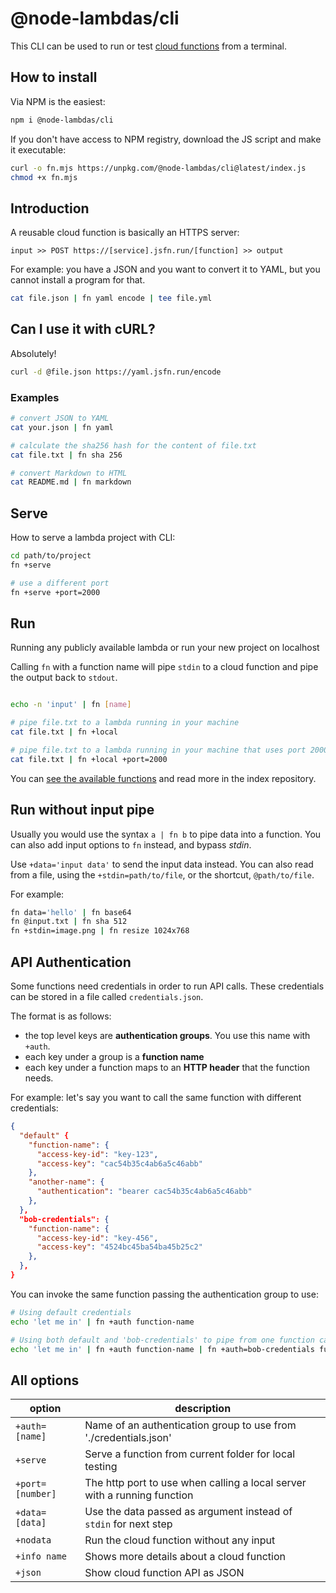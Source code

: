 # @node-lambdas/cli

This CLI can be used to run or test [cloud functions](https://github.com/node-lambdas) from a terminal.

## How to install

Via NPM is the easiest:

```sh
npm i @node-lambdas/cli
```

If you don't have access to NPM registry, download the JS script and make it executable:

```sh
curl -o fn.mjs https://unpkg.com/@node-lambdas/cli@latest/index.js
chmod +x fn.mjs
```

## Introduction

A reusable cloud function is basically an HTTPS server:

```
input >> POST https://[service].jsfn.run/[function] >> output
```

For example: you have a JSON and you want to convert it to YAML, but you cannot install a program for that.

```bash
cat file.json | fn yaml encode | tee file.yml
```

## Can I use it with cURL?

Absolutely!

```bash
curl -d @file.json https://yaml.jsfn.run/encode
```


### Examples

```bash
# convert JSON to YAML
cat your.json | fn yaml

# calculate the sha256 hash for the content of file.txt
cat file.txt | fn sha 256

# convert Markdown to HTML
cat README.md | fn markdown

```

## Serve

How to serve a lambda project with CLI:

```bash
cd path/to/project
fn +serve

# use a different port
fn +serve +port=2000
```

## Run

Running any publicly available lambda or run your new project on localhost

Calling `fn` with a function name will pipe `stdin` to a cloud function and pipe the output back to `stdout`.

```bash

echo -n 'input' | fn [name]

# pipe file.txt to a lambda running in your machine
cat file.txt | fn +local

# pipe file.txt to a lambda running in your machine that uses port 2000
cat file.txt | fn +local +port=2000
```

You can [see the available functions](https://github.com/node-lambdas/discover) and read more in the index repository.

## Run without input pipe

Usually you would use the syntax `a | fn b` to pipe data into a function.
You can also add input options to `fn` instead, and bypass _stdin_.

Use `+data='input data'` to send the input data instead.
You can also read from a file, using the `+stdin=path/to/file`, or the shortcut, `@path/to/file`.

For example:

```bash
fn data='hello' | fn base64
fn @input.txt | fn sha 512
fn +stdin=image.png | fn resize 1024x768

```

## API Authentication

Some functions need credentials in order to run API calls.
These credentials can be stored in a file called `credentials.json`.

The format is as follows:

- the top level keys are **authentication groups**. You use this name with `+auth`.
- each key under a group is a **function name**
- each key under a function maps to an **HTTP header** that the function needs.

For example: let's say you want to call the same function with different credentials:

```json
{
  "default" {
    "function-name": {
      "access-key-id": "key-123",
      "access-key": "cac54b35c4ab6a5c46abb"
    },
    "another-name": {
      "authentication": "bearer cac54b35c4ab6a5c46abb"
    },
  },
  "bob-credentials": {
    "function-name": {
      "access-key-id": "key-456",
      "access-key": "4524bc45ba54ba45b25c2"
    },
  },
}
```

You can invoke the same function passing the authentication group to use:

```bash
# Using default credentials
echo 'let me in' | fn +auth function-name

# Using both default and 'bob-credentials' to pipe from one function call to another. The third call will not use any credentials
echo 'let me in' | fn +auth function-name | fn +auth=bob-credentials function-name | fn another-name
```

## All options

| option           | description                                                              |
| ---------------- | ------------------------------------------------------------------------ |
| `+auth=[name]`   | Name of an authentication group to use from './credentials.json'         |
| `+serve`         | Serve a function from current folder for local testing                   |
| `+port=[number]` | The http port to use when calling a local server with a running function |
| `+data=[data]`   | Use the data passed as argument instead of `stdin` for next step         |
| `+nodata`        | Run the cloud function without any input                                 |
| `+info name`     | Shows more details about a cloud function                                |
| `+json`          | Show cloud function API as JSON                                          |
